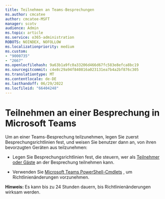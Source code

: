 ```yaml
---
title: Teilnehmen an Teams-Besprechungen
ms.author: cmcatee
author: cmcatee-MSFT
manager: scotv
audience: Admin
ms.topic: article
ms.service: o365-administration
ROBOTS: NOINDEX, NOFOLLOW
ms.localizationpriority: medium
ms.custom:
- "9000735"
- "2667"
ms.openlocfilehash: 9a63b1a9fc0a33206d466d67fc583e8efca8bc19
ms.sourcegitcommit: c4e8c29a94f840816a023131ea7b4a2bf876c305
ms.translationtype: MT
ms.contentlocale: de-DE
ms.lasthandoff: 06/29/2022
ms.locfileid: "66404248"
---
```

# <a name="join-a-meeting-in-teams"></a>Teilnehmen an einer Besprechung in Microsoft Teams

Um an einer Teams-Besprechung teilzunehmen, legen Sie zuerst Besprechungsrichtlinien fest, und weisen Sie benutzer dann an, von ihren bevorzugten Geräten aus teilzunehmen:

- Legen Sie Besprechungsrichtlinien fest, die steuern, wer als [Teilnehmer oder Gäste](https://docs.microsoft.com/microsoftteams/meeting-policies-in-teams#meeting-policy-settings---participants--guests) an der Besprechung teilnehmen kann. 

- Verwenden Sie [Microsoft Teams PowerShell-Cmdlets](https://docs.microsoft.com/microsoftteams/teams-powershell-overview) , um Richtlinienänderungen vorzunehmen.    

**Hinweis:** Es kann bis zu 24 Stunden dauern, bis Richtlinienänderungen wirksam werden.